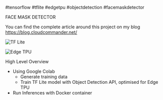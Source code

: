 #tensorflow #tflite #edgetpu #objectdetection #facemaskdetector

FACE MASK DETECTOR

You can find the complete article around this project on my blog https://blog.cloudcommander.net/

![TF Lite](https://miro.medium.com/max/1400/1*AO4WEkrSRz4Xb7qzkbqcvg.png)

![Edge TPU](https://lh3.googleusercontent.com/vvBAqSnXyg3h9yS0JLyVehhV-e__3NFbZ6q7Ft-rEZp-9wDTVZ49yjuYJwfa4jQZ-RVnChHMr-DDC0T_fTxVyQg3iBMD-icMQooD6A=w630-rw)

High Level Overview

- Using Google Colab
  - Generate training data
  - Train TF Lite model with Object Detection API, optimised for Edge TPU
- Run Inferences with Docker container


